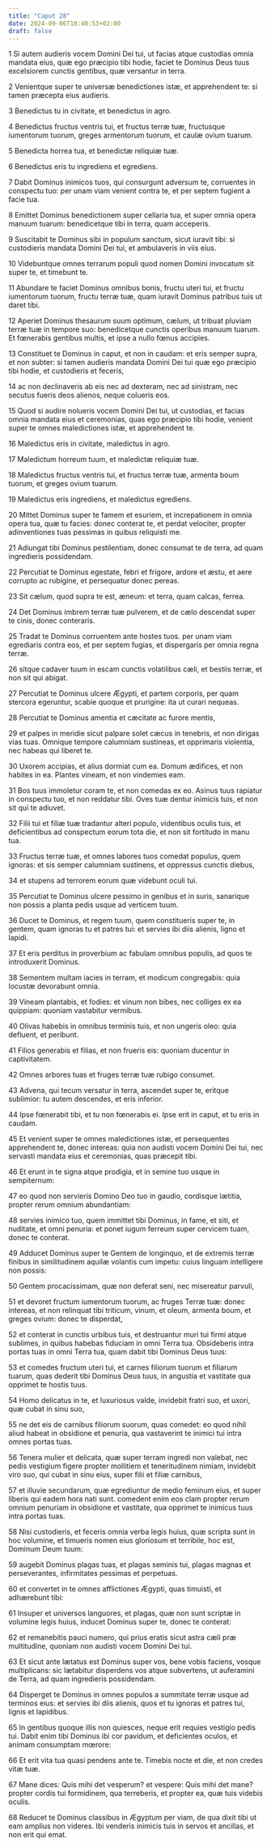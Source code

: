 ```yaml
---
title: "Caput 28"
date: 2024-09-06T18:40:53+02:00
draft: false
---
```




1 Si autem audieris vocem Domini Dei tui, ut facias atque custodias omnia mandata eius, quæ ego præcipio tibi hodie, faciet te Dominus Deus tuus excelsiorem cunctis gentibus, quæ versantur in terra.

2 Venientque super te universæ benedictiones istæ, et apprehendent te: si tamen præcepta eius audieris.

3 Benedictus tu in civitate, et benedictus in agro.

4 Benedictus fructus ventris tui, et fructus terræ tuæ, fructusque iumentorum tuorum, greges armentorum tuorum, et caulæ ovium tuarum.

5 Benedicta horrea tua, et benedictæ reliquiæ tuæ.

6 Benedictus eris tu ingrediens et egrediens.

7 Dabit Dominus inimicos tuos, qui consurgunt adversum te, corruentes in conspectu tuo: per unam viam venient contra te, et per septem fugient a facie tua.

8 Emittet Dominus benedictionem super cellaria tua, et super omnia opera manuum tuarum: benedicetque tibi in terra, quam acceperis.

9 Suscitabit te Dominus sibi in populum sanctum, sicut iuravit tibi: si custodieris mandata Domini Dei tui, et ambulaveris in viis eius.

10 Videbuntque omnes terrarum populi quod nomen Domini invocatum sit super te, et timebunt te.

11 Abundare te faciet Dominus omnibus bonis, fructu uteri tui, et fructu iumentorum tuorum, fructu terræ tuæ, quam iuravit Dominus patribus tuis ut daret tibi.

12 Aperiet Dominus thesaurum suum optimum, cælum, ut tribuat pluviam terræ tuæ in tempore suo: benedicetque cunctis operibus manuum tuarum. Et fœnerabis gentibus multis, et ipse a nullo fœnus accipies.

13 Constituet te Dominus in caput, et non in caudam: et eris semper supra, et non subter: si tamen audieris mandata Domini Dei tui quæ ego præcipio tibi hodie, et custodieris et feceris,

14 ac non declinaveris ab eis nec ad dexteram, nec ad sinistram, nec secutus fueris deos alienos, neque colueris eos.

15 Quod si audire nolueris vocem Domini Dei tui, ut custodias, et facias omnia mandata eius et ceremonias, quas ego præcipio tibi hodie, venient super te omnes maledictiones istæ, et apprehendent te.

16 Maledictus eris in civitate, maledictus in agro.

17 Maledictum horreum tuum, et maledictæ reliquiæ tuæ.

18 Maledictus fructus ventris tui, et fructus terræ tuæ, armenta boum tuorum, et greges ovium tuarum.

19 Maledictus eris ingrediens, et maledictus egrediens.

20 Mittet Dominus super te famem et esuriem, et increpationem in omnia opera tua, quæ tu facies: donec conterat te, et perdat velociter, propter adinventiones tuas pessimas in quibus reliquisti me.

21 Adiungat tibi Dominus pestilentiam, donec consumat te de terra, ad quam ingredieris possidendam.

22 Percutiat te Dominus egestate, febri et frigore, ardore et æstu, et aere corrupto ac rubigine, et persequatur donec pereas.

23 Sit cælum, quod supra te est, æneum: et terra, quam calcas, ferrea.

24 Det Dominus imbrem terræ tuæ pulverem, et de cælo descendat super te cinis, donec conteraris.

25 Tradat te Dominus corruentem ante hostes tuos. per unam viam egrediaris contra eos, et per septem fugias, et dispergaris per omnia regna terræ.

26 sitque cadaver tuum in escam cunctis volatilibus cæli, et bestiis terræ, et non sit qui abigat.

27 Percutiat te Dominus ulcere Ægypti, et partem corporis, per quam stercora egeruntur, scabie quoque et prurigine: ita ut curari nequeas.

28 Percutiat te Dominus amentia et cæcitate ac furore mentis,

29 et palpes in meridie sicut palpare solet cæcus in tenebris, et non dirigas vias tuas. Omnique tempore calumniam sustineas, et opprimaris violentia, nec habeas qui liberet te.

30 Uxorem accipias, et alius dormiat cum ea. Domum ædifices, et non habites in ea. Plantes vineam, et non vindemies eam.

31 Bos tuus immoletur coram te, et non comedas ex eo. Asinus tuus rapiatur in conspectu tuo, et non reddatur tibi. Oves tuæ dentur inimicis tuis, et non sit qui te adiuvet.

32 Filii tui et filiæ tuæ tradantur alteri populo, videntibus oculis tuis, et deficientibus ad conspectum eorum tota die, et non sit fortitudo in manu tua.

33 Fructus terræ tuæ, et omnes labores tuos comedat populus, quem ignoras: et sis semper calumniam sustinens, et oppressus cunctis diebus,

34 et stupens ad terrorem eorum quæ videbunt oculi tui.

35 Percutiat te Dominus ulcere pessimo in genibus et in suris, sanarique non possis a planta pedis usque ad verticem tuum.

36 Ducet te Dominus, et regem tuum, quem constitueris super te, in gentem, quam ignoras tu et patres tui: et servies ibi diis alienis, ligno et lapidi.

37 Et eris perditus in proverbium ac fabulam omnibus populis, ad quos te introduxerit Dominus.

38 Sementem multam iacies in terram, et modicum congregabis: quia locustæ devorabunt omnia.

39 Vineam plantabis, et fodies: et vinum non bibes, nec colliges ex ea quippiam: quoniam vastabitur vermibus.

40 Olivas habebis in omnibus terminis tuis, et non ungeris oleo: quia defluent, et peribunt.

41 Filios generabis et filias, et non frueris eis: quoniam ducentur in captivitatem.

42 Omnes arbores tuas et fruges terræ tuæ rubigo consumet.

43 Advena, qui tecum versatur in terra, ascendet super te, eritque sublimior: tu autem descendes, et eris inferior.

44 Ipse fœnerabit tibi, et tu non fœnerabis ei. Ipse erit in caput, et tu eris in caudam.

45 Et venient super te omnes maledictiones istæ, et persequentes apprehendent te, donec intereas: quia non audisti vocem Domini Dei tui, nec servasti mandata eius et ceremonias, quas præcepit tibi.

46 Et erunt in te signa atque prodigia, et in semine tuo usque in sempiternum:

47 eo quod non servieris Domino Deo tuo in gaudio, cordisque lætitia, propter rerum omnium abundantiam:

48 servies inimico tuo, quem immittet tibi Dominus, in fame, et siti, et nuditate, et omni penuria: et ponet iugum ferreum super cervicem tuam, donec te conterat.

49 Adducet Dominus super te Gentem de longinquo, et de extremis terræ finibus in similitudinem aquilæ volantis cum impetu: cuius linguam intelligere non possis:

50 Gentem procacissimam, quæ non deferat seni, nec misereatur parvuli,

51 et devoret fructum iumentorum tuorum, ac fruges Terræ tuæ: donec intereas, et non relinquat tibi triticum, vinum, et oleum, armenta boum, et greges ovium: donec te disperdat,

52 et conterat in cunctis urbibus tuis, et destruantur muri tui firmi atque sublimes, in quibus habebas fiduciam in omni Terra tua. Obsideberis intra portas tuas in omni Terra tua, quam dabit tibi Dominus Deus tuus:

53 et comedes fructum uteri tui, et carnes filiorum tuorum et filiarum tuarum, quas dederit tibi Dominus Deus tuus, in angustia et vastitate qua opprimet te hostis tuus.

54 Homo delicatus in te, et luxuriosus valde, invidebit fratri suo, et uxori, quæ cubat in sinu suo,

55 ne det eis de carnibus filiorum suorum, quas comedet: eo quod nihil aliud habeat in obsidione et penuria, qua vastaverint te inimici tui intra omnes portas tuas.

56 Tenera mulier et delicata, quæ super terram ingredi non valebat, nec pedis vestigium figere propter mollitiem et teneritudinem nimiam, invidebit viro suo, qui cubat in sinu eius, super filii et filiæ carnibus,

57 et illuvie secundarum, quæ egrediuntur de medio feminum eius, et super liberis qui eadem hora nati sunt. comedent enim eos clam propter rerum omnium penuriam in obsidione et vastitate, qua opprimet te inimicus tuus intra portas tuas.

58 Nisi custodieris, et feceris omnia verba legis huius, quæ scripta sunt in hoc volumine, et timueris nomen eius gloriosum et terribile, hoc est, Dominum Deum tuum:

59 augebit Dominus plagas tuas, et plagas seminis tui, plagas magnas et perseverantes, infirmitates pessimas et perpetuas.

60 et convertet in te omnes afflictiones Ægypti, quas timuisti, et adhærebunt tibi:

61 Insuper et universos languores, et plagas, quæ non sunt scriptæ in volumine legis huius, inducet Dominus super te, donec te conterat:

62 et remanebitis pauci numero, qui prius eratis sicut astra cæli præ multitudine, quoniam non audisti vocem Domini Dei tui.

63 Et sicut ante lætatus est Dominus super vos, bene vobis faciens, vosque multiplicans: sic lætabitur disperdens vos atque subvertens, ut auferamini de Terra, ad quam ingredieris possidendam.

64 Disperget te Dominus in omnes populos a summitate terræ usque ad terminos eius: et servies ibi diis alienis, quos et tu ignoras et patres tui, lignis et lapidibus.

65 In gentibus quoque illis non quiesces, neque erit requies vestigio pedis tui. Dabit enim tibi Dominus ibi cor pavidum, et deficientes oculos, et animam consumptam mœrore:

66 Et erit vita tua quasi pendens ante te. Timebis nocte et die, et non credes vitæ tuæ.

67 Mane dices: Quis mihi det vesperum? et vespere: Quis mihi det mane? propter cordis tui formidinem, qua terreberis, et propter ea, quæ tuis videbis oculis.

68 Reducet te Dominus classibus in Ægyptum per viam, de qua dixit tibi ut eam amplius non videres. Ibi venderis inimicis tuis in servos et ancillas, et non erit qui emat.


